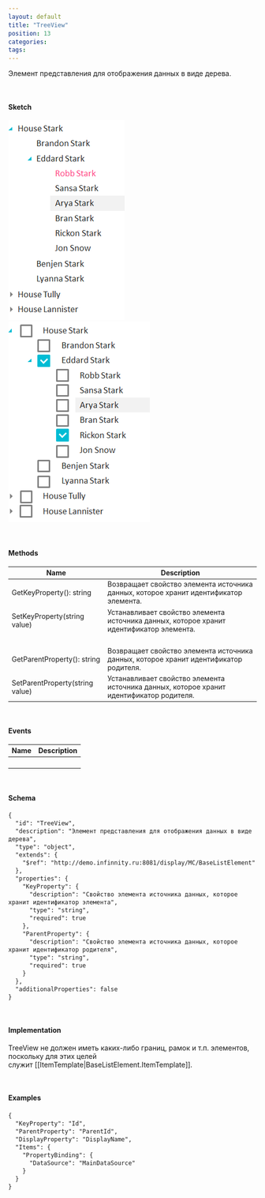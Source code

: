 ```yaml
---
layout: default
title: "TreeView"
position: 13
categories: 
tags: 
---
```


Элемент представления для отображения данных в виде дерева.

   

#### Sketch

![](TreeView_SingleSelect.png)   ![](TreeView_MultiSelect.png)

   

#### Methods

|Name|Description|
|----|-----------|
|GetKeyProperty(): string|Возвращает свойство элемента источника данных, которое хранит идентификатор элемента.|
|SetKeyProperty(string value)|Устанавливает свойство элемента источника данных, которое хранит идентификатор элемента.|
| | |
|GetParentProperty(): string|Возвращает свойство элемента источника данных, которое хранит идентификатор родителя.|
|SetParentProperty(string value)|Устанавливает свойство элемента источника данных, которое хранит идентификатор родителя.|

   

#### Events

|Name|Description|
|----|-----------|
| | |

       

#### Schema

```
{
  "id": "TreeView",
  "description": "Элемент представления для отображения данных в виде дерева",
  "type": "object",
  "extends": {
    "$ref": "http://demo.infinnity.ru:8081/display/MC/BaseListElement"
  },
  "properties": {
    "KeyProperty": {
      "description": "Свойство элемента источника данных, которое хранит идентификатор элемента",
      "type": "string",
      "required": true
    },
    "ParentProperty": {
      "description": "Свойство элемента источника данных, которое хранит идентификатор родителя",
      "type": "string",
      "required": true
    }
  },
  "additionalProperties": false
}
```

   

#### Implementation

TreeView не должен иметь каких-либо границ, рамок и т.п. элементов, поскольку для этих целей служит [[ItemTemplate|BaseListElement.ItemTemplate]].

   

#### Examples

```
{
  "KeyProperty": "Id",
  "ParentProperty": "ParentId",
  "DisplayProperty": "DisplayName",
  "Items": {
    "PropertyBinding": {
      "DataSource": "MainDataSource"
    }
  }
}
```

 

 

